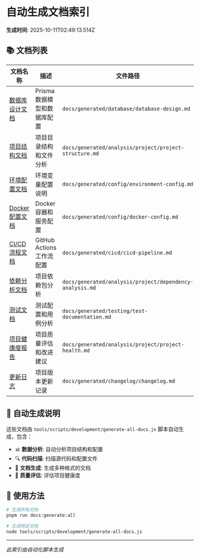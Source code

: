 # 自动生成文档索引

**生成时间**: 2025-10-11T02:49:13.514Z

## 📚 文档列表

| 文档名称                               | 描述                        | 文件路径                                                 |
| -------------------------------------- | --------------------------- | -------------------------------------------------------- |
| [数据库设计文档](database-design.md)   | Prisma 数据模型和数据库配置 | `docs/generated/database/database-design.md`             |
| [项目结构文档](project-structure.md)   | 项目目录结构和文件分析      | `docs/generated/analysis/project/project-structure.md`   |
| [环境配置文档](environment-config.md)  | 环境变量配置说明            | `docs/generated/config/environment-config.md`            |
| [Docker 配置文档](docker-config.md)    | Docker 容器和服务配置       | `docs/generated/config/docker-config.md`                 |
| [CI/CD 流程文档](cicd-pipeline.md)     | GitHub Actions 工作流配置   | `docs/generated/cicd/cicd-pipeline.md`                   |
| [依赖分析文档](dependency-analysis.md) | 项目依赖包分析              | `docs/generated/analysis/project/dependency-analysis.md` |
| [测试文档](test-documentation.md)      | 测试配置和用例分析          | `docs/generated/testing/test-documentation.md`           |
| [项目健康度报告](project-health.md)    | 项目质量评估和改进建议      | `docs/generated/analysis/project/project-health.md`      |
| [更新日志](changelog.md)               | 项目版本更新记录            | `docs/generated/changelog/changelog.md`                  |

## 🔄 自动生成说明

这些文档由 `tools/scripts/development/generate-all-docs.js` 脚本自动生成，包含：

- 📊 **数据分析**: 自动分析项目结构和配置
- 🔍 **代码扫描**: 扫描源代码和配置文件
- 📝 **文档生成**: 生成多种格式的文档
- 🎯 **质量评估**: 评估项目健康度

## 🚀 使用方法

```bash
# 生成所有文档
pnpm run docs:generate:all

# 生成特定文档
node tools/scripts/development/generate-all-docs.js
```

---

_此索引由自动化脚本生成_
